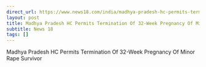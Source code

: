 ```yaml
---
direct_url: https://www.news18.com/india/madhya-pradesh-hc-permits-termination-of-32-week-pregnancy-of-minor-rape-survivor-9175268.html
layout: post
title: Madhya Pradesh HC Permits Termination Of 32-Week Pregnancy Of Minor Rape Survivor
subtitle: News 18
tags: []
---
```


Madhya Pradesh HC Permits Termination Of 32-Week Pregnancy Of Minor Rape Survivor
